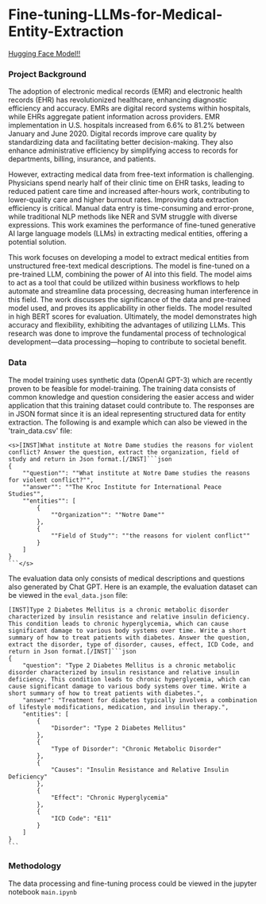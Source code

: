 # Fine-tuning-LLMs-for-Medical-Entity-Extraction
[Hugging Face Model!!](https://huggingface.co/Pennlaine/Mistral-7B-v02-Entity-Extraction)

### Project Background
The adoption of electronic medical records (EMR) and electronic health records (EHR) has revolutionized healthcare, enhancing diagnostic efficiency and accuracy. EMRs are digital record systems within hospitals, while EHRs aggregate patient information across providers. EMR implementation in U.S. hospitals increased from 6.6% to 81.2% between January and June 2020. Digital records improve care quality by standardizing data and facilitating better decision-making. They also enhance administrative efficiency by simplifying access to records for departments, billing, insurance, and patients.

However, extracting medical data from free-text information is challenging. Physicians spend nearly half of their clinic time on EHR tasks, leading to reduced patient care time and increased after-hours work, contributing to lower-quality care and higher burnout rates. Improving data extraction efficiency is critical. Manual data entry is time-consuming and error-prone, while traditional NLP methods like NER and SVM struggle with diverse expressions. This work examines the performance of fine-tuned generative AI large language models (LLMs) in extracting medical entities, offering a potential solution.

This work focuses on developing a model to extract medical entities from unstructured free-text medical descriptions. The model is fine-tuned on a pre-trained LLM, combining the power of AI into this field. The model aims to act as a tool that could be utilized within business workflows to help automate and streamline data processing, decreasing human interference in this field. The work discusses the significance of the data and pre-trained model used, and proves its applicability in other fields. The model resulted in high BERT scores for evaluation. Ultimately, the model demonstrates high accuracy and flexibility, exhibiting the advantages of utilizing LLMs. This research was done to improve the fundamental process of technological development—data processing—hoping to contribute to societal benefit.


### Data
The model training uses synthetic data (OpenAI GPT-3) which are recently proven to be feasible for model-training. 
The training data consists of common knowledge and question considering the easier access and wider application that this training dataset could contribute to. The responses are in JSON format since it is an ideal representing structured data for entity extraction. The following is and example which can also be viewed in the 'train_data.csv' file:

````
<s>[INST]What institute at Notre Dame studies the reasons for violent conflict? Answer the question, extract the organization, field of study and return in Json format.[/INST]```json
{
    ""question"": ""What institute at Notre Dame studies the reasons for violent conflict?"",
    ""answer"": ""The Kroc Institute for International Peace Studies"",
    ""entities"": [
        {
            ""Organization"": ""Notre Dame""
        },
        {
            ""Field of Study"": ""the reasons for violent conflict""
        }
    ]
}
```</s>
````



The evaluation data only consists of medical descriptions and questions also generated by Chat GPT. Here is an example, the evaluation dataset can be viewed in the `eval_data.json` file:

````
[INST]Type 2 Diabetes Mellitus is a chronic metabolic disorder characterized by insulin resistance and relative insulin deficiency. This condition leads to chronic hyperglycemia, which can cause significant damage to various body systems over time. Write a short summary of how to treat patients with diabetes. Answer the question, extract the disorder, type of disorder, causes, effect, ICD Code, and return in Json format.[/INST]```json
{
    "question": "Type 2 Diabetes Mellitus is a chronic metabolic disorder characterized by insulin resistance and relative insulin deficiency. This condition leads to chronic hyperglycemia, which can cause significant damage to various body systems over time. Write a short summary of how to treat patients with diabetes.",
    "answer": "Treatment for diabetes typically involves a combination of lifestyle modifications, medication, and insulin therapy.",
    "entities": [
        {
            "Disorder": "Type 2 Diabetes Mellitus"
        },
        {
            "Type of Disorder": "Chronic Metabolic Disorder"
        },
        {
            "Causes": "Insulin Resistance and Relative Insulin Deficiency"
        },
        {
            "Effect": "Chronic Hyperglycemia"
        },
        {
            "ICD Code": "E11"
        }
    ]
}
```
````

### Methodology

The data processing and fine-tuning process could be viewed in the jupyter notebook `main.ipynb`
